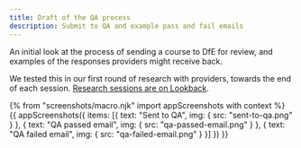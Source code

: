 ```yaml
---
title: Draft of the QA process
description: Submit to QA and example pass and fail emails
---
```

An initial look at the process of sending a course to DfE for review, and examples of the responses providers might receive back.

We tested this in our first round of research with providers, towards the end of each session. [Research sessions are on Lookback](https://lookback.io/dfe-digital/providers).

{% from "screenshots/macro.njk" import appScreenshots with context %}
{{ appScreenshots({
  items: [{
    text: "Sent to QA",
    img: { src: "sent-to-qa.png" }
  }, {
    text: "QA passed email",
    img: { src: "qa-passed-email.png" }
  }, {
    text: "QA failed email",
    img: { src: "qa-failed-email.png" }
  }]
}) }}
